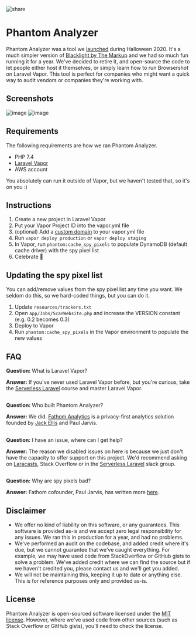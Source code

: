 ![share](https://user-images.githubusercontent.com/537943/136579705-7457d0ec-4b9e-44d5-a980-a227a8de223a.png)

# Phantom Analyzer
Phantom Analyzer was a tool we [launched](https://www.producthunt.com/posts/phantom-analyzer) during Halloween 2020. It's a much simpler version of [Blacklight by The Markup](https://themarkup.org/blacklight) and we had so much fun running it for a year. We've decided to retire it, and open-source the code to let people either host it themselves, or simply learn how to run Browsershot on Laravel Vapor. This tool is perfect for companies who might want a quick way to audit vendors or companies they're working with.

## Screenshots
![image](https://user-images.githubusercontent.com/537943/136584971-2999eb6e-21cb-4782-a865-2f8c846833ac.png)
![image](https://user-images.githubusercontent.com/537943/136585131-3f7565fe-bba4-4383-874f-ca2586f32aa3.png)



## Requirements
The following requirements are how we ran Phantom Analyzer.

* PHP 7.4
* [Laravel Vapor](https://vapor.laravel.com/)
* AWS account

You absolutely can run it outside of Vapor, but we haven't tested that, so it's on you :)

## Instructions

1. Create a new project in Laravel Vapor
2. Put your Vapor Project ID into the vapor.yml file
3. (optional) Add a [custom domain](https://docs.vapor.build/1.0/projects/environments.html#custom-domains) to your vapor.yml file
4. Run `vapor deploy production` or `vapor deploy staging`
5. In Vapor, run `phantom:cache_spy_pixels` to populate DynamoDB (default cache driver) with the spy pixel list
6. Celebrate 🍾

## Updating the spy pixel list
You can add/remove values from the spy pixel list any time you want. We seldom do this, so we hard-coded things, but you can do it.
1. Update `resources/trackers.txt`
2. Open `app/Jobs/ScanWebsite.php` and increase the VERSION constant (e.g. 0.2 becomes 0.3)
3. Deploy to Vapor
4. Run `phantom:cache_spy_pixels` in the Vapor environment to populate the new values

## FAQ
**Question:** What is Laravel Vapor?

**Answer:** If you've never used Laravel Vapor before, but you're curious, take the [Serverless Laravel](https://serverlesslaravelcourse.com/) course and master Laravel Vapor.

##

**Question:** Who built Phantom Analyzer?

**Answer:** We did. [Fathom Analytics](http://usefathom.com/) is a privacy-first analytics solution founded by [Jack Ellis](https://twitter.com/jackellis) and Paul Jarvis.

##

**Question:** I have an issue, where can I get help?

**Answer:** The reason we disabled issues on here is because we just don't have the capacity to offer support on this project. We'd recommend asking on [Laracasts](https://laracasts.com), Stack Overflow or in the [Serverless Laravel](https://serverlesslaravelcourse.com/) slack group.

##

**Question:** Why are spy pixels bad?

**Answer:** Fathom cofounder, Paul Jarvis, has written more [here](https://usefathom.com/blog/spy).

## Disclaimer
* We offer no kind of liability on this software, or any guarantees. This software is provided as-is and we accept zero legal responsibility for any issues. We ran this in production for a year, and had no problems.
* We've performed an audit on the codebase, and added credit where it's due, but we cannot guarantee that we've caught everything. For example, we may have used code from StackOverflow or GitHub gists to solve a problem. We've added credit where we can find the source but if we haven't credited you, please contact us and we'll get you added.
* We will not be maintaining this, keeping it up to date or anything else. This is for reference purposes only and provided as-is.

## License
Phantom Analyzer is open-sourced software licensed under the [MIT license](https://opensource.org/licenses/MIT). However, where we've used code from other sources (such as Stack Overflow or GitHub gists), you'll need to check the license.
